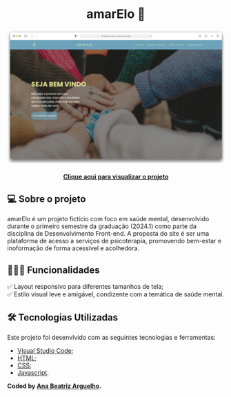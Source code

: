<div align="center">
    <h1>amarElo 🧠</h1>
    <img src="./assets/img/preview-layout.png"/>
</div>

<h4 align="center"> 
    <a href="https://amarelo-seven.vercel.app/">Clique aqui para visualizar o projeto</a>
<h4>



## 💻 Sobre o projeto
amarElo é um projeto fictício com foco em saúde mental, desenvolvido durante o primeiro semestre da graduação (2024.1) como parte da disciplina de Desenvolvimento Front-end. A proposta do site é ser uma plataforma de acesso a serviços de psicoterapia, promovendo bem-estar e inoformação de forma acessível e acolhedora.




## 👩🏻‍💻 Funcionalidades
✅ Layout responsivo para diferentes tamanhos de tela;  
✅ Estilo visual leve e amigável, condizente com a temática de saúde mental.


## 🛠️ Tecnologias Utilizadas

Este projeto foi desenvlvido com as seguintes tecnologias e ferramentas:
* [Visual Studio Code](https://code.visualstudio.com/docs);
* [HTML](https://developer.mozilla.org/en-US/docs/Web/HTML);
* [CSS](https://developer.mozilla.org/en-US/docs/Web/CSS);
* [Javascript](https://developer.mozilla.org/en-US/docs/Web/JavaScript).

**Coded by [Ana Beatriz Arguelho](https://github.com/anabeatrizarguelho).**